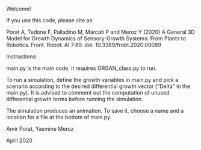 Welcome!




If you use this code, please cite as: 

Porat A, Tedone F, Palladino M, Marcati P and Meroz Y (2020)
A General 3D Model for Growth Dynamics of Sensory-Growth Systems: From Plants to Robotics. Front. Robot. AI 7:89.
doi: 10.3389/frobt.2020.00089




Instructions: 

main.py is the main code, it requires ORGAN_class.py to run. 

To run a simulation, define the growth variables in main.py and pick a scenario according to the desired differential growth vector ("Delta" in the main.py). It is advised to comment out the computation of unused differential growth terms before running the simulation.

The simulation produces an animation. To save it, choose a name and a location for a file at the bottom of main.py.


Amir Porat, Yasmine Meroz

April 2020
